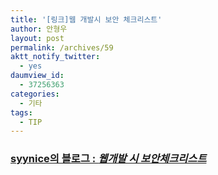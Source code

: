```yaml
---
title: '[링크]웹 개발시 보안 체크리스트'
author: 안형우
layout: post
permalink: /archives/59
aktt_notify_twitter:
  - yes
daumview_id:
  - 37256363
categories:
  - 기타
tags:
  - TIP
---
```

<h3 class="r">
  <a realurl="http://blog.empas.com/syynice/32238329" href="http://syynice.egloos.com/8747429" target="_blank" class="l" onmousedown="return clk(this.href,&#039;&#039;,&#039;&#039;,&#039;res&#039;,&#039;1&#039;,&#039;&#039;)">syynice의 블로그 : <em>웹개발 시 보안체크리스트</em></a>
</h3>